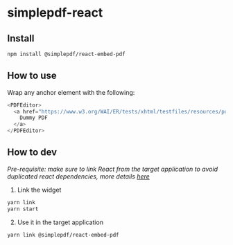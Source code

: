 # simplepdf-react

## Install

```sh
npm install @simplepdf/react-embed-pdf
```

## How to use

Wrap any anchor element with the following:

```javascript
<PDFEditor>
  <a href="https://www.w3.org/WAI/ER/tests/xhtml/testfiles/resources/pdf/dummy.pdf">
    Dummy PDF
  </a>
</PDFEditor>
```

## How to dev

_Pre-requisite: make sure to link React from the target application to avoid duplicated react dependencies, more details [here](https://reactjs.org/warnings/invalid-hook-call-warning.html#duplicate-react)_

1. Link the widget

```sh
yarn link
yarn start
```

2. Use it in the target application

```sh
yarn link @simplepdf/react-embed-pdf
```

